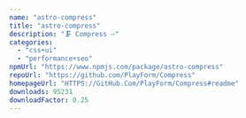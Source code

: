 ```yaml
---
name: "astro-compress"
title: "astro-compress"
description: "🗜️ Compress —"
categories:
  - "css+ui"
  - "performance+seo"
npmUrl: "https://www.npmjs.com/package/astro-compress"
repoUrl: "https://github.com/PlayForm/Compress"
homepageUrl: "HTTPS://GitHub.Com/PlayForm/Compress#readme"
downloads: 95231
downloadFactor: 0.25
---
```

